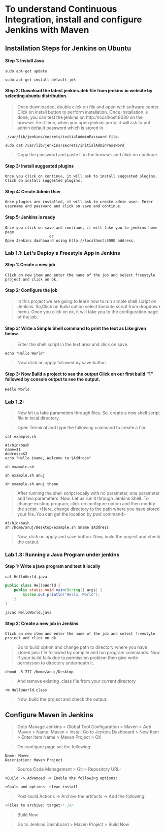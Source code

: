 # To understand Continuous Integration, install and configure Jenkins with Maven

## Installation Steps for Jenkins on Ubuntu 
#### Step 1: Install Java
```
sudo apt-get update
```
```
sudo apt-get install default-jdk
```
#### Step 2: Download the latest jenkins.deb file from jenkins.io website by selecting ubuntu distribution.

>Once downloaded, double click on file and open with software center. 
Click on install button to perform installation.
Once Installation is done, you can test the jenkins on http://localhost:8080 on the browser.
First time, when you open jenkins portal it will ask to put admin default password which is stored in
```
 /var/lib/jenkins/secrets/initialAdminPassword file.
```

```
sudo cat /var/lib/jenkins/secrets/initialAdminPassword
```

> Copy the password and paste it in the browser and click on continue.

#### Step 3: Install suggested plugins
```
Once you click on continue, it will ask to install suggested plugins. Click on install suggested plugins.
```
#### Step 4: Create Admin User
```
Once plugins are installed, it will ask to create admin user. Enter username and password and click on save and continue.
```
#### Step 5: Jenkins is ready
```
Once you click on save and continue, it will take you to jenkins home page. 
                    or 
Open Jenkins dashboard using http://localhost:8080 address.
```

### Lab 1.1: Let's Deploy a Freestyle App in Jenkins
#### Step 1: Create a new job
```
Click on new item and enter the name of the job and select freestyle project and click on ok.
```
#### Step 2: Configure the job

>In this project we are going to learn how to run simple shell script on Jenkins. 
>So,Click on Build option select Execute script from dropdown menu.
>Once you click on ok, it will take you to the configuration page of the job.


#### Step 3: Write a Simple Shell command to print the text as Like given below.
>Enter the shell script in the text area and click on save.
    
```
echo "Hello World"
```
>Now click on apply followed by save button.

#### Step 3: Now Build a project to see the output Click on our first build “1” followed by console output to see the output.
```
Hello World
```

### Lab 1.2: 
>Now let us take parameters through files. So, create a new shell script file in local directory.

>Open Terminal and type the following command to create a file.

```
cat example.sh
```

```
#!/bin/bash
name=$1
Address=$2
echo "Hello $name, Welcome to $Address"
```
```
sh example.sh 
```
```
sh example.sh anuj
```
```
sh example.sh anuj thane
```

>After running the shell script locally with no parameter, one parameter and two parameters.
Now. Let us run it through Jenkins Shell. To change existing program, click on configure option
and then modify the script. <Here, change directory to the path where you have stored your
file..You can get the location by pwd command>

```
#!/bin/bash
sh /home/anuj/Desktop/example.sh $name $Address
```
>Now, click on apply and save button. Now, build the project and check the output.

### Lab 1.3: Running a Java Program under jenkins 

#### Step 1: Write a java program and test it locally
```
cat HelloWorld.java
```
```java
public class HelloWorld {
    public static void main(String[] args) {
        System.out.println("Hello, World"); 
    }
}
```
```
javac HelloWorld.java
```
#### Step 2: Create a new job in Jenkins
```
Click on new item and enter the name of the job and select freestyle project and click on ok.
```
>Go to build option and change path to directory where you have stored java file followed by
compile and run program commands.
>Now if your build fails due to permission problem then give write permission to directory
underneath it.
```
chmod -R 777 /home/anuj/Desktop
```
>And remove existing .class file from your current directory
```
rm HelloWorld.class
```

>Now, build the project and check the output.

## Configure Maven in Jenkins

>Goto Manage Jenkins > Global Tool Configuration > Maven > Add Maven > Name: Maven > Install
>Go to Jenkins Dashboard > New Item > Enter Item Name > Maven Project > OK

>On configure page set the following:
```
Name: Maven
Description: Maven Project
```
>Source Code Management > Git > Repository URL:
```
>Build -> Advanced -> Enable the following options:
```
```java
>Goals and options: clean install
```
>Post-build Actions -> Archive the artifacts -> Add the following:
```java
>Files to archive: target/*.jar
```
>Build Now


>Go to Jenkins Dashboard > Maven Project > Build Now






